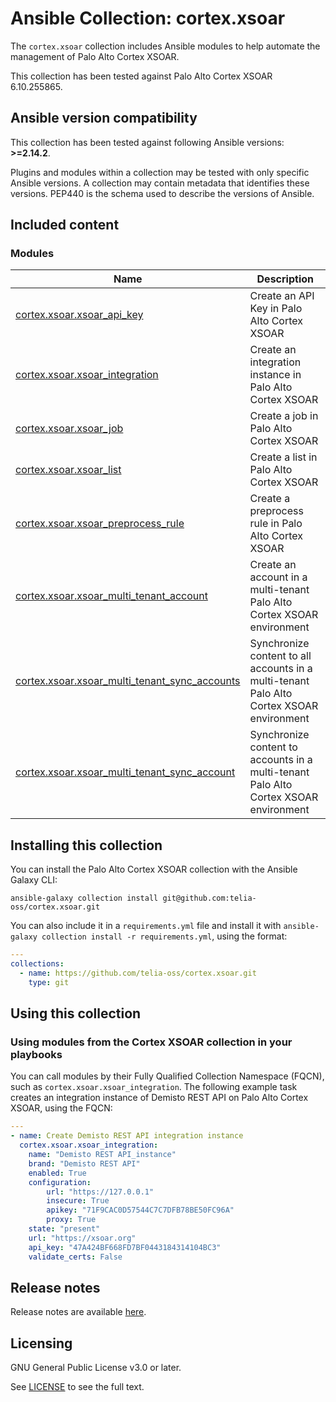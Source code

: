# Ansible Collection: cortex.xsoar

The `cortex.xsoar` collection includes Ansible modules to help automate the management of Palo Alto Cortex XSOAR.

This collection has been tested against Palo Alto Cortex XSOAR 6.10.255865.

## Ansible version compatibility

This collection has been tested against following Ansible versions: **>=2.14.2**.

Plugins and modules within a collection may be tested with only specific Ansible versions.
A collection may contain metadata that identifies these versions.
PEP440 is the schema used to describe the versions of Ansible.

## Included content

### Modules
Name | Description
--- | ---
[cortex.xsoar.xsoar_api_key](https://github.com/telia-oss/cortex.xsoar/blob/main/plugins/modules/xsoar_api_key.py#L13)|Create an API Key in Palo Alto Cortex XSOAR
[cortex.xsoar.xsoar_integration](https://github.com/telia-oss/cortex.xsoar/blob/main/plugins/modules/xsoar_integration.py#L13)|Create an integration instance in Palo Alto Cortex XSOAR
[cortex.xsoar.xsoar_job](https://github.com/telia-oss/cortex.xsoar/blob/main/plugins/modules/xsoar_job.py#L15)|Create a job in Palo Alto Cortex XSOAR
[cortex.xsoar.xsoar_list](https://github.com/telia-oss/cortex.xsoar/blob/main/plugins/modules/xsoar_list.py#L13)|Create a list in Palo Alto Cortex XSOAR
[cortex.xsoar.xsoar_preprocess_rule](https://github.com/telia-oss/cortex.xsoar/blob/main/plugins/modules/xsoar_preprocess_rule.py#L13)|Create a preprocess rule in Palo Alto Cortex XSOAR
[cortex.xsoar.xsoar_multi_tenant_account](https://github.com/telia-oss/cortex.xsoar/blob/main/plugins/modules/xsoar_multi_tenant_account.py#L13)|Create an account in a multi-tenant Palo Alto Cortex XSOAR environment
[cortex.xsoar.xsoar_multi_tenant_sync_accounts](https://github.com/telia-oss/cortex.xsoar/blob/main/plugins/modules/xsoar_multi_tenant_sync_accounts.py#L13)|Synchronize content to all accounts in a multi-tenant Palo Alto Cortex XSOAR environment
[cortex.xsoar.xsoar_multi_tenant_sync_account](https://github.com/telia-oss/cortex.xsoar/blob/main/plugins/modules/xsoar_multi_tenant_sync_account.py#L13)|Synchronize content to accounts in a multi-tenant Palo Alto Cortex XSOAR environment

## Installing this collection

You can install the Palo Alto Cortex XSOAR collection with the Ansible Galaxy CLI:

    ansible-galaxy collection install git@github.com:telia-oss/cortex.xsoar.git

You can also include it in a `requirements.yml` file and install it with `ansible-galaxy collection install -r requirements.yml`, using the format:

```yaml
---
collections:
  - name: https://github.com/telia-oss/cortex.xsoar.git
    type: git
```

## Using this collection

### Using modules from the Cortex XSOAR collection in your playbooks

You can call modules by their Fully Qualified Collection Namespace (FQCN), such as `cortex.xsoar.xsoar_integration`.
The following example task creates an integration instance of Demisto REST API on Palo Alto Cortex XSOAR, using the FQCN:

```yaml
---
- name: Create Demisto REST API integration instance
  cortex.xsoar.xsoar_integration:
    name: "Demisto REST API_instance"
    brand: "Demisto REST API"
    enabled: True
    configuration:
        url: "https://127.0.0.1"
        insecure: True
        apikey: "71F9CAC0D57544C7C7DFB78BE50FC96A"
        proxy: True
    state: "present"
    url: "https://xsoar.org"
    api_key: "47A424BF668FD7BF0443184314104BC3"
    validate_certs: False
```

## Release notes

Release notes are available [here](https://github.com/telia-oss/cortex.xsoar/blob/main/CHANGELOG.rst).

## Licensing

GNU General Public License v3.0 or later.

See [LICENSE](https://www.gnu.org/licenses/gpl-3.0.txt) to see the full text.
